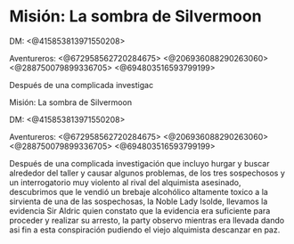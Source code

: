 # Misión: La sombra de Silvermoon

DM: <@415853813971550208> 

Aventureros: <@672958562720284675> <@206936088290263060> <@288750079899336705> <@694803516593799199> 

Después de una complicada investigac

Misión: La sombra de Silvermoon

DM: <@415853813971550208> 

Aventureros: <@672958562720284675> <@206936088290263060> <@288750079899336705> <@694803516593799199> 

Después de una complicada investigación que incluyo hurgar y buscar alrededor del taller y causar algunos problemas, de los tres sospechosos y un interrogatorio muy violento al rival del alquimista asesinado, descubrimos que le vendió un brebaje alcohólico altamente toxico a la sirvienta de una de las sospechosas, la Noble Lady Isolde, llevamos la evidencia Sir Aldric quien constato que la evidencia era suficiente para proceder y realizar su arresto, la party observo mientras era llevada dando asi fin a esta conspiración pudiendo el viejo alquimista descanzar en paz.

